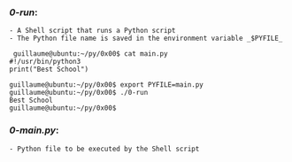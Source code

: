 ### *0-run*: 
	- A Shell script that runs a Python script
	- The Python file name is saved in the environment variable _$PYFILE_
```
 guillaume@ubuntu:~/py/0x00$ cat main.py 
#!/usr/bin/python3
print("Best School")

guillaume@ubuntu:~/py/0x00$ export PYFILE=main.py
guillaume@ubuntu:~/py/0x00$ ./0-run
Best School
guillaume@ubuntu:~/py/0x00$ 
```
### *0-main.py*: 
	- Python file to be executed by the Shell script
